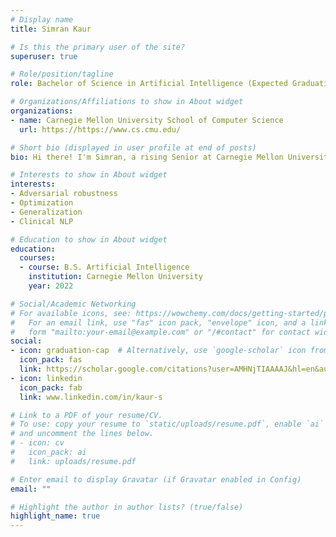 ```yaml
---
# Display name
title: Simran Kaur

# Is this the primary user of the site?
superuser: true

# Role/position/tagline
role: Bachelor of Science in Artificial Intelligence (Expected Graduation: May 2022)

# Organizations/Affiliations to show in About widget
organizations:
- name: Carnegie Mellon University School of Computer Science
  url: https://https://www.cs.cmu.edu/

# Short bio (displayed in user profile at end of posts)
bio: Hi there! I'm Simran, a rising Senior at Carnegie Mellon University's School of Computer Science. I am an undergraduate student majoring in AI at CMU’s School of Computer Science. My research interests include adversarial robustness, optimization, and generalization. In my spare time, I enjoy running, painting, and baking biscotti.

# Interests to show in About widget
interests:
- Adversarial robustness
- Optimization
- Generalization
- Clinical NLP

# Education to show in About widget
education:
  courses:
  - course: B.S. Artificial Intelligence
    institution: Carnegie Mellon University
    year: 2022

# Social/Academic Networking
# For available icons, see: https://wowchemy.com/docs/getting-started/page-builder/#icons
#   For an email link, use "fas" icon pack, "envelope" icon, and a link in the
#   form "mailto:your-email@example.com" or "/#contact" for contact widget.
social:
- icon: graduation-cap  # Alternatively, use `google-scholar` icon from `ai` icon pack
  icon_pack: fas
  link: https://scholar.google.com/citations?user=AMHNjTIAAAAJ&hl=en&authuser=2
- icon: linkedin
  icon_pack: fab
  link: www.linkedin.com/in/kaur-s

# Link to a PDF of your resume/CV.
# To use: copy your resume to `static/uploads/resume.pdf`, enable `ai` icons in `params.toml`, 
# and uncomment the lines below.
# - icon: cv
#   icon_pack: ai
#   link: uploads/resume.pdf

# Enter email to display Gravatar (if Gravatar enabled in Config)
email: ""

# Highlight the author in author lists? (true/false)
highlight_name: true
---
```

